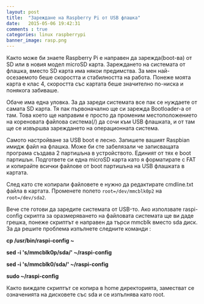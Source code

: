 ```yaml
---
layout: post
title:  "Зареждане на Raspberry Pi от USB флашка"
date:   2015-05-06 19:42:31
comments : true
categories: linux raspberrypi
banner_image: rasp.png
---
```


Както може би знаете Raspberry Pi е направен да зарежда(boot-ва) от SD или в новия модел microSD карта.
Зареждането на системата от флашка, вместо SD карта има някои предимства.
За мен най-осезаемото беше скоростта и стабилността на работа. Понеже моята карта е клас 4, скоростта със картата беше значително по-ниска и понякога забиваше.


Обаче има една уловка. За да зареди системата все пак се нуждаете от самата SD карта. Тя пак първоначално ще си зарежда Bootloader-а от там. Това което ще направим е просто да променим местоположението на кореновата файлова система(/) да сочи към USB флашката, и от там ще се извършва зареждането на операционната система.


Самото настройване за USB boot е лесно. Запишете вашият Raspbian имидж файл на флашка.
Може би сте забелязали че записващата програма създава 2 партишъна в устройството. Единият от тях е boot партишън.
Подгответе си една microSD карта като я форматирате с FAT и копирайте всички файлове от boot партишъна на USB флашката в картата.


След като сте копирали файловете е нужно да редактирате cmdline.txt файла в картата.
Променете полето `root=/dev/mmcblk0p2` на `root=/dev/sda2`.



Вече сте готови да заредите системата от USB-то.
Ако използвате raspi-config скрипта за оразмеряването на файловата системата ще ви даде грешка, понеже скриптът е направен да търси mmcblk вместо sda диск.
За да решите проблема изпълнете следните команди :

**cp /usr/bin/raspi-config ~**

**sed -i 's/mmcblk0p/sda/' ~/raspi-config**

**sed -i 's/mmcblk0/sda/' ~/raspi-config**

**sudo ~/raspi-config**


Както виждате скриптът се копира в home директорията, заместват се означенията на дисковете със sda и се изпълнява като root.
